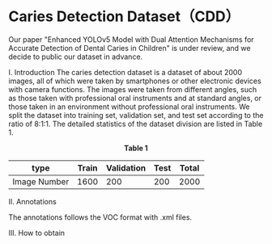 # Caries Detection Dataset（CDD）
Our paper "Enhanced YOLOv5 Model with Dual Attention Mechanisms for Accurate Detection of Dental Caries in Children" is under review, and we decide to public our dataset in advance. 

I. Introduction
The caries detection dataset is a dataset of about 2000 images, all of which were taken by smartphones or other electronic devices with camera functions. The images were taken from different angles, such as those taken with professional oral instruments and at standard angles, or those taken in an environment without professional oral instruments.
We split the dataset into training set, validation set, and test set according to the ratio of 8:1:1. The detailed statistics of the dataset division are listed in Table 1.

<div align="center">

<strong>Table 1</strong> <br>

| type          | Train | Validation | Test | Total |
|---------------|-------|------------|------|-------|
| Image Number  | 1600  | 200        | 200  | 2000  |

</div>


II. Annotations


The annotations follows the VOC format with .xml files.

III. How to obtain
